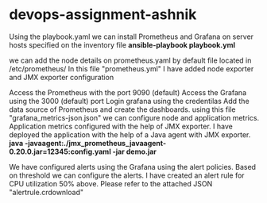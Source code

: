 # devops-assignment-ashnik
Using the playbook.yaml we can install Prometheus and Grafana on server hosts specified on the inventory file
**ansible-playbook playbook.yml**

we can add the node details on prometheus.yaml by default file located in /etc/prometheus/
In this file "prometheus.yml" I have added node exporter and JMX exporter configuration

Access the Prometheus with the port 9090 (default)
Access the Grafana using the 3000 (default) port
Login grafana using the credentilas
Add the data source of Prometheus and create the dashboards. using this file "grafana_metrics-json.json" we can configure node and application metrics.
Application metrics configured with the help of JMX exporter. I have deployed the application with the help of a Java agent with JMX exporter.
**java -javaagent:./jmx_prometheus_javaagent-0.20.0.jar=12345:config.yaml -jar demo.jar**

We have configured alerts using the Grafana using the alert policies. Based on threshold we can configure the alerts. I have created an alert rule for CPU utilization 50% above. Please refer to the attached JSON "alertrule.crdownload"
